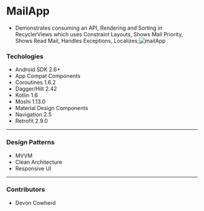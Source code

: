 # MailApp

- Demonstrates consuming an API, Rendering and Sorting in RecyclerViews which uses Constraint Layouts, Shows Mail Priority, Shows Read Mail, Handles Exceptions, Localizes;![mailApp](https://user-images.githubusercontent.com/71043147/178652297-97c59fa0-89f2-4b18-bb8f-720dd357d38b.gif)

###



### Techologies

- Android SDK 2.6+
- App Compat Components
- Coroutines 1.6.2
- Dagger/Hilt 2.42
- Kotlin 1.6
- Moshi 1.13.0
- Material Design Components
- Navigation 2.5
- Retrofit 2.9.0

---
### Design Patterns

- MVVM
- Clean Architecture
- Responsive UI

---

### Contributors

- Devon Cowherd
